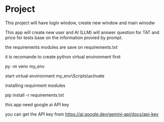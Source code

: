 # Project

This project will have login window, create new window and main winodw

This app will create new user and AI (LLM) will answer question for TAT and price for tests base on the information provied by prompt.

the requirements modules are save on requirements.txt

it is recomande to create python virtual environment first

py -m venv my_env

start virtual environment 
my_env\Scripts\activate

installing requirment modules

pip install -r requirements.txt

this app need google ai API key

you can get the API key from https://ai.google.dev/gemini-api/docs/api-key


